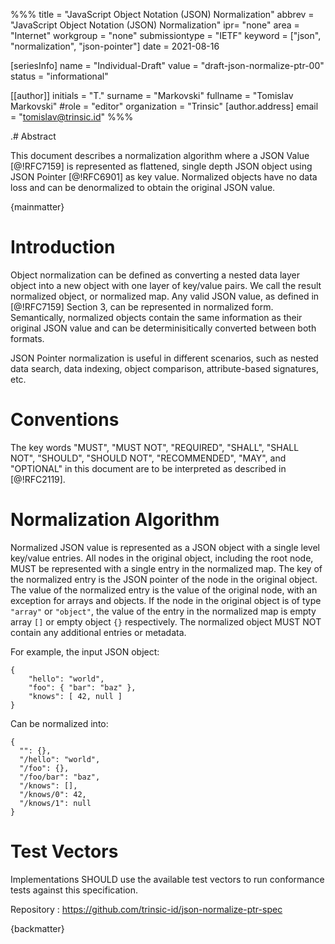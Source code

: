 %%%
title = "JavaScript Object Notation (JSON) Normalization"
abbrev = "JavaScript Object Notation (JSON) Normalization"
ipr= "none"
area = "Internet"
workgroup = "none"
submissiontype = "IETF"
keyword = ["json", "normalization", "json-pointer"]
date = 2021-08-16

[seriesInfo]
name = "Individual-Draft"
value = "draft-json-normalize-ptr-00"
status = "informational"

[[author]]
initials = "T."
surname = "Markovski"
fullname = "Tomislav Markovski"
#role = "editor"
organization = "Trinsic"
  [author.address]
  email = "tomislav@trinsic.id"
%%%

.# Abstract

This document describes a normalization algorithm where a JSON Value [@!RFC7159] is represented as flattened,
single depth JSON object using JSON Pointer [@!RFC6901] as key value. Normalized objects have no data loss and can be denormalized
to obtain the original JSON value.

{mainmatter}

# Introduction

Object normalization can be defined as converting a nested data layer object into a new object with one layer of key/value pairs.
We call the result normalized object, or normalized map. Any valid JSON value, as defined in [@!RFC7159] Section 3,
can be represented in normalized form. Semantically, normalized objects contain the same information as their original
JSON value and can be determinisitically converted between both formats.

JSON Pointer normalization is useful in different scenarios, such as nested data search, data indexing, object comparison,
attribute-based signatures, etc.

# Conventions

The key words "MUST", "MUST NOT", "REQUIRED", "SHALL", "SHALL NOT", "SHOULD", "SHOULD NOT", "RECOMMENDED", "MAY", and "OPTIONAL"
in this document are to be interpreted as described in [@!RFC2119].

# Normalization Algorithm

Normalized JSON value is represented as a JSON object with a single level key/value entries. All nodes in the original object, including the root node,
MUST be represented with a single entry in the normalized map. The key of the normalized entry is the JSON pointer of the node in the original object. The value of the normalized entry is the value of the original node, with an exception for arrays and objects. If the node in the original object is of type `"array"` or `"object"`, the value of the entry
in the normalized map is empty array `[]` or empty object `{}` respectively. The normalized object MUST NOT contain any additional entries or metadata.

For example, the input JSON object:

```
{
    "hello": "world",
    "foo": { "bar": "baz" },
    "knows": [ 42, null ]
}
```

Can be normalized into:

```
{
  "": {},
  "/hello": "world",
  "/foo": {},
  "/foo/bar": "baz",
  "/knows": [],
  "/knows/0": 42,
  "/knows/1": null
}
```

# Test Vectors

Implementations SHOULD use the available test vectors to run conformance tests against this specification.

Repository
: https://github.com/trinsic-id/json-normalize-ptr-spec


{backmatter}